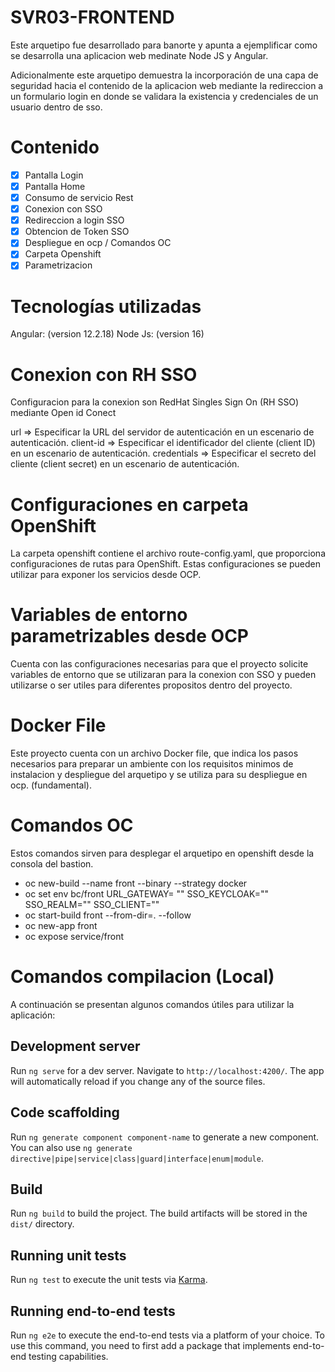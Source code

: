 # SVR03-FRONTEND
Este arquetipo fue desarrollado para banorte y apunta a ejemplificar como se desarrolla una aplicacion web medinate Node JS y Angular.

Adicionalmente este arquetipo demuestra la incorporación de una capa de seguridad hacia el contenido de la aplicacion web mediante la redireccion a un formulario login en donde se validara la existencia y credenciales de un usuario dentro de sso.

# Contenido

- [x] Pantalla Login
- [x] Pantalla Home
- [x] Consumo de servicio Rest
- [x] Conexion con SSO
- [x] Redireccion a login SSO
- [x] Obtencion de Token SSO
- [x] Despliegue en ocp / Comandos OC
- [x] Carpeta Openshift
- [x] Parametrizacion

# Tecnologías utilizadas
Angular: (version 12.2.18)
Node Js: (version 16)

# Conexion con RH SSO 
Configuracion para la conexion son RedHat Singles Sign On (RH SSO) mediante Open id Conect 

url => Especificar la URL del servidor de autenticación en un escenario de autenticación.
client-id => Especificar el identificador del cliente (client ID) en un escenario de autenticación.
credentials => Especificar el secreto del cliente (client secret) en un escenario de autenticación.

# Configuraciones en carpeta OpenShift
La carpeta openshift contiene el archivo route-config.yaml, que proporciona configuraciones de rutas para OpenShift. Estas configuraciones se pueden utilizar para exponer los servicios desde OCP.

# Variables de entorno parametrizables desde OCP
Cuenta con las configuraciones necesarias para que el proyecto solicite variables de entorno que se utilizaran para la conexion con SSO y pueden utilizarse o ser utiles para diferentes propositos dentro del proyecto.

# Docker File
Este proyecto cuenta con un archivo Docker file, que indica los pasos necesarios para preparar un ambiente con los requisitos minimos de instalacion y despliegue del arquetipo y se utiliza para su despliegue en ocp. (fundamental).

# Comandos OC 
Estos comandos sirven para desplegar el arquetipo en openshift desde la consola del bastion.

- oc new-build --name  front --binary --strategy docker
- oc set env bc/front URL_GATEWAY= "" SSO_KEYCLOAK="" SSO_REALM="" SSO_CLIENT=""
- oc start-build front --from-dir=. --follow
- oc new-app front
- oc expose service/front

# Comandos compilacion (Local)
A continuación se presentan algunos comandos útiles para utilizar la aplicación:

## Development server

Run `ng serve` for a dev server. Navigate to `http://localhost:4200/`. The app will automatically reload if you change any of the source files.

## Code scaffolding

Run `ng generate component component-name` to generate a new component. You can also use `ng generate directive|pipe|service|class|guard|interface|enum|module`.

## Build

Run `ng build` to build the project. The build artifacts will be stored in the `dist/` directory.

## Running unit tests

Run `ng test` to execute the unit tests via [Karma](https://karma-runner.github.io).

## Running end-to-end tests

Run `ng e2e` to execute the end-to-end tests via a platform of your choice. To use this command, you need to first add a package that implements end-to-end testing capabilities.

